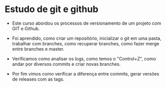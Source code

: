 # Estudo de git e github

- Este curso abordou os processos de versionamento de um projeto com GIT e Github.

- Foi aprendido, como criar um repositório, inicializar o git em uma pasta, trabalhar com branches, como recuperar branches, como fazer merge entre branches e master.
- Verificamos como analisar os logs, como temos o "Control+Z", como andar por diversos commits e criar novas branches.
- Por fim vimos como verificar a diferença entre commits, gerar versões de releases com as tags.